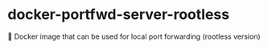 # docker-portfwd-server-rootless
🐳 Docker image that can be used for local port forwarding (rootless version)
